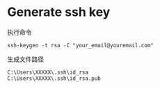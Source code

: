 # Generate ssh key

执行命令

```
ssh-keygen -t rsa -C "your_email@youremail.com"
```

生成文件路径

```
C:\Users\XXXXX\.ssh\id_rsa
C:\Users\XXXXX\.ssh\id_rsa.pub
```
